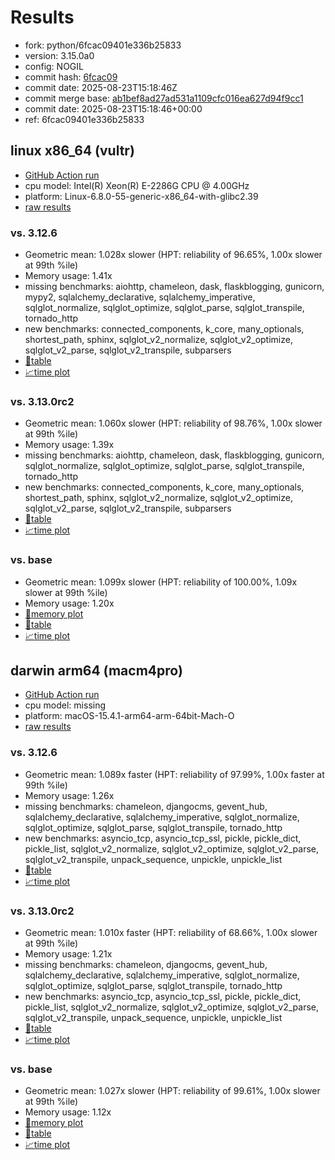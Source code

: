 # Results

- fork: python/6fcac09401e336b25833
- version: 3.15.0a0
- config: NOGIL
- commit hash: [6fcac09](https://github.com/python/cpython/commit/6fcac09)
- commit date: 2025-08-23T15:18:46Z
- commit merge base: [ab1bef8ad27ad531a1109cfc016ea627d94f9cc1](https://github.com/python/cpython/commit/ab1bef8ad27ad531a1109cfc016ea627d94f9cc1)
- commit date: 2025-08-23T15:18:46+00:00
- ref: 6fcac09401e336b25833

## linux x86_64 (vultr)

- [GitHub Action run](https://github.com/facebookexperimental/free-threading-benchmarking/actions/runs/17181749269)
- cpu model: Intel(R) Xeon(R) E-2286G CPU @ 4.00GHz
- platform: Linux-6.8.0-55-generic-x86_64-with-glibc2.39
- [raw results](bm-20250823-vultr-x86_64-python-6fcac09401e336b25833-3.15.0a0-6fcac09.json)

### vs. 3.12.6

- Geometric mean: 1.028x slower (HPT: reliability of 96.65%, 1.00x slower at 99th %ile)
- Memory usage: 1.41x
- missing benchmarks: aiohttp, chameleon, dask, flaskblogging, gunicorn, mypy2, sqlalchemy_declarative, sqlalchemy_imperative, sqlglot_normalize, sqlglot_optimize, sqlglot_parse, sqlglot_transpile, tornado_http
- new benchmarks: connected_components, k_core, many_optionals, shortest_path, sphinx, sqlglot_v2_normalize, sqlglot_v2_optimize, sqlglot_v2_parse, sqlglot_v2_transpile, subparsers
- [📄table](bm-20250823-vultr-x86_64-python-6fcac09401e336b25833-3.15.0a0-6fcac09-vs-3.12.6.md)
- [📈time plot](bm-20250823-vultr-x86_64-python-6fcac09401e336b25833-3.15.0a0-6fcac09-vs-3.12.6.svg)

### vs. 3.13.0rc2

- Geometric mean: 1.060x slower (HPT: reliability of 98.76%, 1.00x slower at 99th %ile)
- Memory usage: 1.39x
- missing benchmarks: aiohttp, chameleon, dask, flaskblogging, gunicorn, sqlglot_normalize, sqlglot_optimize, sqlglot_parse, sqlglot_transpile, tornado_http
- new benchmarks: connected_components, k_core, many_optionals, shortest_path, sphinx, sqlglot_v2_normalize, sqlglot_v2_optimize, sqlglot_v2_parse, sqlglot_v2_transpile, subparsers
- [📄table](bm-20250823-vultr-x86_64-python-6fcac09401e336b25833-3.15.0a0-6fcac09-vs-3.13.0rc2.md)
- [📈time plot](bm-20250823-vultr-x86_64-python-6fcac09401e336b25833-3.15.0a0-6fcac09-vs-3.13.0rc2.svg)

### vs. base

- Geometric mean: 1.099x slower (HPT: reliability of 100.00%, 1.09x slower at 99th %ile)
- Memory usage: 1.20x
- [🧠memory plot](bm-20250823-vultr-x86_64-python-6fcac09401e336b25833-3.15.0a0-6fcac09-vs-base-mem.svg)
- [📄table](bm-20250823-vultr-x86_64-python-6fcac09401e336b25833-3.15.0a0-6fcac09-vs-base.md)
- [📈time plot](bm-20250823-vultr-x86_64-python-6fcac09401e336b25833-3.15.0a0-6fcac09-vs-base.svg)

## darwin arm64 (macm4pro)

- [GitHub Action run](https://github.com/facebookexperimental/free-threading-benchmarking/actions/runs/17181749269)
- cpu model: missing
- platform: macOS-15.4.1-arm64-arm-64bit-Mach-O
- [raw results](bm-20250823-macm4pro-arm64-python-6fcac09401e336b25833-3.15.0a0-6fcac09.json)

### vs. 3.12.6

- Geometric mean: 1.089x faster (HPT: reliability of 97.99%, 1.00x faster at 99th %ile)
- Memory usage: 1.26x
- missing benchmarks: chameleon, djangocms, gevent_hub, sqlalchemy_declarative, sqlalchemy_imperative, sqlglot_normalize, sqlglot_optimize, sqlglot_parse, sqlglot_transpile, tornado_http
- new benchmarks: asyncio_tcp, asyncio_tcp_ssl, pickle, pickle_dict, pickle_list, sqlglot_v2_normalize, sqlglot_v2_optimize, sqlglot_v2_parse, sqlglot_v2_transpile, unpack_sequence, unpickle, unpickle_list
- [📄table](bm-20250823-macm4pro-arm64-python-6fcac09401e336b25833-3.15.0a0-6fcac09-vs-3.12.6.md)
- [📈time plot](bm-20250823-macm4pro-arm64-python-6fcac09401e336b25833-3.15.0a0-6fcac09-vs-3.12.6.svg)

### vs. 3.13.0rc2

- Geometric mean: 1.010x faster (HPT: reliability of 68.66%, 1.00x slower at 99th %ile)
- Memory usage: 1.21x
- missing benchmarks: chameleon, djangocms, gevent_hub, sqlalchemy_declarative, sqlalchemy_imperative, sqlglot_normalize, sqlglot_optimize, sqlglot_parse, sqlglot_transpile, tornado_http
- new benchmarks: asyncio_tcp, asyncio_tcp_ssl, pickle, pickle_dict, pickle_list, sqlglot_v2_normalize, sqlglot_v2_optimize, sqlglot_v2_parse, sqlglot_v2_transpile, unpack_sequence, unpickle, unpickle_list
- [📄table](bm-20250823-macm4pro-arm64-python-6fcac09401e336b25833-3.15.0a0-6fcac09-vs-3.13.0rc2.md)
- [📈time plot](bm-20250823-macm4pro-arm64-python-6fcac09401e336b25833-3.15.0a0-6fcac09-vs-3.13.0rc2.svg)

### vs. base

- Geometric mean: 1.027x slower (HPT: reliability of 99.61%, 1.00x slower at 99th %ile)
- Memory usage: 1.12x
- [🧠memory plot](bm-20250823-macm4pro-arm64-python-6fcac09401e336b25833-3.15.0a0-6fcac09-vs-base-mem.svg)
- [📄table](bm-20250823-macm4pro-arm64-python-6fcac09401e336b25833-3.15.0a0-6fcac09-vs-base.md)
- [📈time plot](bm-20250823-macm4pro-arm64-python-6fcac09401e336b25833-3.15.0a0-6fcac09-vs-base.svg)

